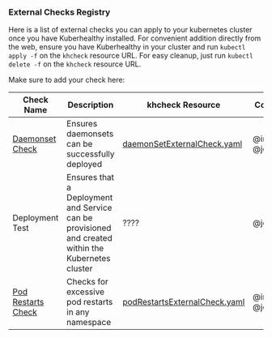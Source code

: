 ### External Checks Registry

Here is a list of external checks you can apply to your kubernetes cluster once you have Kuberhealthy installed.  For convenient addition directly from the web, ensure you have Kuberhealthy in your cluster and run `kubectl apply -f` on the `khcheck` resource URL.  For easy cleanup, just run `kubectl delete -f` on the `khcheck` resource URL.

Make sure to add your check here:

| Check Name | Description | khcheck Resource | Contributor |
| --- | --- | --- | --- |
| [Daemonset Check](../cmd/daemonSetExternalCheck/README.md) | Ensures daemonsets can be successfully deployed | [daemonSetExternalCheck.yaml](../cmd/daemonSetExternalCheck/daemonSetExternalCheck.yaml) | @integrii @joshulyne |
| Deployment Test | Ensures that a Deployment and Service can be provisioned and created within the Kubernetes cluster | ???? | @jonnydawg |
| [Pod Restarts Check](../cmd/podRestartsExternalCheck/README.md) | Checks for excessive pod restarts in any namespace | [podRestartsExternalCheck.yaml](../cmd/podRestartsExternalCheck/podRestartsExternalCheck.yaml) | @integrii @joshulyne |
